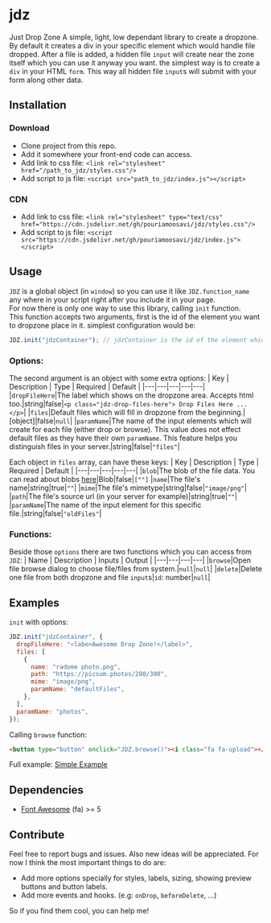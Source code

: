 # jdz

Just Drop Zone
A simple, light, low dependant library to create a dropzone. By default it creates a div in your specific element which would handle file dropped. After a file is added, a hidden file `input` will create near the zone itself which you can use it anyway you want. the simplest way is to create a `div` in your HTML `form`. This way all hidden file `input`s will submit with your form along other data.

## Installation

### Download

- Clone project from this repo.
- Add it somewhere your front-end code can access.
- Add link to css file: `<link rel="stylesheet" href="/path_to_jdz/styles.css"/>`
- Add script to js file: `<script src="path_to_jdz/index.js"></script>`

### CDN

- Add link to css file: `<link rel="stylesheet" type="text/css" href="https://cdn.jsdelivr.net/gh/pouriamoosavi/jdz/styles.css"/>`
- Add script to js file: `<script src="https://cdn.jsdelivr.net/gh/pouriamoosavi/jdz/index.js"></script>`

## Usage

`JDZ` is a global object (in `window`) so you can use it like `JDZ.function_name` any where in your script right after you include it in your page.<br> For now there is only one way to use this library, calling `init` function.<br>
This function accepts two arguments, first is the id of the element you want to dropzone place in it. simplest configuration would be:

```js
JDZ.init("jdzContainer"); // jdzContainer is the id of the element which would be JDZ parent
```
### Options:
The second argument is an object with some extra options:
| Key | Description | Type | Required | Default |
|---|---|---|---|---|
|`dropFileHere`|The label which shows on the dropzone area. Accepts html too.|string|false|`<p class="jdz-drop-files-here"> Drop Files Here ... </p>`|
|`files`|Default files which will fill in dropzone from the beginning.|[object]|false|`null`|
|`paramName`|The name of the input elements which will create for each file (either drop or browse). This value does not effect default files as they have their own `paramName`. This feature helps you distinguish files in your server.|string|false|`"files"`|

Each object in `files` array, can have these keys:
| Key | Description | Type | Required | Default |
|---|---|---|---|---|
|`blob`|The blob of the file data. You can read about blobs <a href="https://developer.mozilla.org/en-US/docs/Web/API/Blob">here</a>|Blob|false|`[""]`
|`name`|The file's name|string|true|`""`|
|`mime`|The file's mimetype|string|false|`"image/png"`|
|`path`|The file's source url (in your server for example)|string|true|`""`|
|`paramName`|The name of the input element for this specific file.|string|false|`"oldFiles"`|

### Functions:
Beside those `options` there are two functions which you can access from `JDZ`:
| Name | Description | Inputs | Output |
|---|---|---|---|
|`browse`|Open file browse dialog to choose file/files from system.|`null`|`null`|
|`delete`|Delete one file from both dropzone and file `input`s|`id`: number|`null`|

## Examples

`init` with options:

```js
JDZ.init("jdzContainer", {
  dropFileHere: "<labe>Awesome Drop Zone!</label>",
  files: [
    {
      name: "radome photo.png",
      path: "https://picsum.photos/200/300",
      mime: "image/png",
      paramName: "defaultFiles",
    },
  ],
  paramName: "photos",
});
```

Calling `browse` function:

```html
<button type="button" onclick="JDZ.browse()"><i class="fa fa-upload"></i> upload</button>
```

Full example:
<a href="./examples/simple.html">Simple Example</a>

## Dependencies

- <a href="https://fontawesome.com/">Font Awesome</a> (fa) >= 5

## Contribute

Feel free to report bugs and issues.
Also new ideas will be appreciated.
For now I think the most important things to do are:

- Add more options specially for styles, labels, sizing, showing preview buttons and button labels.
- Add more events and hooks. (e.g: `onDrop`, `beforeDelete`, ...)

So if you find them cool, you can help me!
